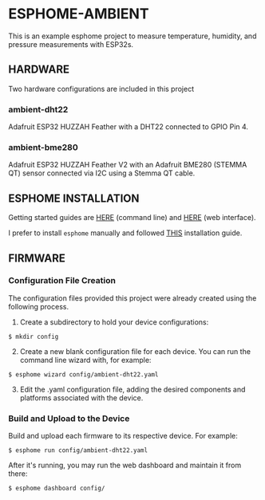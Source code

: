 # ESPHOME-AMBIENT

This is an example esphome project to measure temperature, humidity, and pressure measurements with ESP32s.

## HARDWARE

Two hardware configurations are included in this project

### ambient-dht22

Adafruit ESP32 HUZZAH Feather with a DHT22 connected to GPIO Pin 4.

### ambient-bme280

Adafruit ESP32 HUZZAH Feather V2 with an Adafruit BME280 (STEMMA QT) sensor connected via I2C using a Stemma QT cable.

## ESPHOME INSTALLATION

Getting started guides are [HERE](https://esphome.io/guides/getting_started_command_line) (command line) and [HERE](https://esphome.io/guides/getting_started_hassio) (web interface).

I prefer to install `esphome` manually and followed [THIS](https://esphome.io/guides/installing_esphome) installation guide.

## FIRMWARE

### Configuration File Creation

The configuration files provided this project were already created using the following process.

1. Create a subdirectory to hold your device configurations:

```
$ mkdir config
```

2. Create a new blank configuration file for each device.  You can run the command line wizard with, for example:

```
$ esphome wizard config/ambient-dht22.yaml
```

3. Edit the .yaml configuration file, adding the desired components and platforms associated with the device.

### Build and Upload to the Device

Build and upload each firmware to its respective device.  For example:

```
$ esphome run config/ambient-dht22.yaml
```

After it's running, you may run the web dashboard and maintain it from there:

```
$ esphome dashboard config/
```
